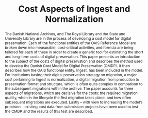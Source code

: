 ---
abstract: 'The Danish National Archives, and The Royal Library and the State and University
  Library are in the process of developing a cost model for digital preservation:
  Each of the functional entities of the OAIS Reference Model are broken down into
  measurable, cost-critical activities, and formula are being tailored for each of
  these in order to create a generic tool for estimating the short and long-term costs
  of digital preservation. This paper presents an introduction to the subject of the
  costs of digital preservation and describes the method used to develop the Danish
  Cost Model for Digital Preservation (CMDP). It then describes how the OAIS functional
  entity, Ingest, has been included in the model. For institutions basing their digital
  preservation strategy on migration, a major cost pertaining to Ingest is normalization,
  a digital migration from production to preservation format and structure, which
  is often quite complex in comparison to the subsequent migrations within the archive.
  The paper accounts for three aspects of migrations, which are decisive for the costs:
  the required migration quality, when in the lifecycle the first migration takes
  place, and how often subsequent migrations are executed. Lastly – with view to increasing
  the model’s precision – existing cost data from submission projects have been used
  to test the CMDP and the results of this test are described.'
creators:
- Ulla Bøgvad Kejser
- Alex Thirifays
- Anders Bo Nielsen
date: null
document_url: https://services.phaidra.univie.ac.at/api/object/o:294222/download
grand_parent: iPRES
institutions: []
keywords:
- singapore
- activity based costing
- cost model
- ingest
- migration
- normalization
- oais reference model
- and preservation
landing_page_url: https://phaidra.univie.ac.at/o:294222
language: eng
layout: publication
license: CC BY-SA 3.0 AT
notes_url: null
parent: iPRES 2011
publication_type: paper
size: 554018
slides_url: null
source_name: iPRES
stream_url: null
title: Cost Aspects of Ingest and Normalization
year: 2011
---
